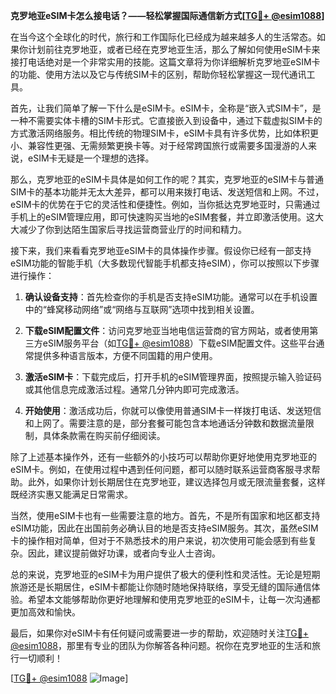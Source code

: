 **克罗地亚eSIM卡怎么接电话？——轻松掌握国际通信新方式[[TG💪+ @esim1088](https://t.me/s/esim1088)]**

在当今这个全球化的时代，旅行和工作国际化已经成为越来越多人的生活常态。如果你计划前往克罗地亚，或者已经在克罗地亚生活，那么了解如何使用eSIM卡来接打电话绝对是一个非常实用的技能。这篇文章将为你详细解析克罗地亚eSIM卡的功能、使用方法以及它与传统SIM卡的区别，帮助你轻松掌握这一现代通讯工具。

首先，让我们简单了解一下什么是eSIM卡。eSIM卡，全称是“嵌入式SIM卡”，是一种不需要实体卡槽的SIM卡形式。它直接嵌入到设备中，通过下载虚拟SIM卡的方式激活网络服务。相比传统的物理SIM卡，eSIM卡具有许多优势，比如体积更小、兼容性更强、无需频繁更换卡等。对于经常跨国旅行或需要多国漫游的人来说，eSIM卡无疑是一个理想的选择。

那么，克罗地亚的eSIM卡具体是如何工作的呢？其实，克罗地亚的eSIM卡与普通SIM卡的基本功能并无太大差异，都可以用来拨打电话、发送短信和上网。不过，eSIM卡的优势在于它的灵活性和便捷性。例如，当你抵达克罗地亚时，只需通过手机上的eSIM管理应用，即可快速购买当地的eSIM套餐，并立即激活使用。这大大减少了你到达陌生国家后寻找运营商营业厅的时间和精力。

接下来，我们来看看克罗地亚eSIM卡的具体操作步骤。假设你已经有一部支持eSIM功能的智能手机（大多数现代智能手机都支持eSIM），你可以按照以下步骤进行操作：

1. **确认设备支持**：首先检查你的手机是否支持eSIM功能。通常可以在手机设置中的“蜂窝移动网络”或“网络与互联网”选项中找到相关设置。

2. **下载eSIM配置文件**：访问克罗地亚当地电信运营商的官方网站，或者使用第三方eSIM服务平台（如[TG💪+ @esim1088](https://t.me/s/esim1088)）下载eSIM配置文件。这些平台通常提供多种语言版本，方便不同国籍的用户使用。

3. **激活eSIM卡**：下载完成后，打开手机的eSIM管理界面，按照提示输入验证码或其他信息完成激活过程。通常几分钟内即可完成激活。

4. **开始使用**：激活成功后，你就可以像使用普通SIM卡一样拨打电话、发送短信和上网了。需要注意的是，部分套餐可能包含本地通话分钟数和数据流量限制，具体条款需在购买前仔细阅读。

除了上述基本操作外，还有一些额外的小技巧可以帮助你更好地使用克罗地亚的eSIM卡。例如，在使用过程中遇到任何问题，都可以随时联系运营商客服寻求帮助。此外，如果你计划长期居住在克罗地亚，建议选择包月或无限流量套餐，这样既经济实惠又能满足日常需求。

当然，使用eSIM卡也有一些需要注意的地方。首先，不是所有国家和地区都支持eSIM功能，因此在出国前务必确认目的地是否支持eSIM服务。其次，虽然eSIM卡的操作相对简单，但对于不熟悉技术的用户来说，初次使用可能会感到有些复杂。因此，建议提前做好功课，或者向专业人士咨询。

总的来说，克罗地亚的eSIM卡为用户提供了极大的便利性和灵活性。无论是短期旅游还是长期居住，eSIM卡都能让你随时随地保持联络，享受无缝的国际通信体验。希望本文能够帮助你更好地理解和使用克罗地亚的eSIM卡，让每一次沟通都更加高效和愉快。

最后，如果你对eSIM卡有任何疑问或需要进一步的帮助，欢迎随时关注[TG💪+ @esim1088](https://t.me/s/esim1088)，那里有专业的团队为你解答各种问题。祝你在克罗地亚的生活和旅行一切顺利！

[[TG💪+ @esim1088](https://t.me/s/esim1088) ![Image](https://i.postimg.cc/4NQfJmqS/Snipaste-2025-05-13-00-14-12.png)]